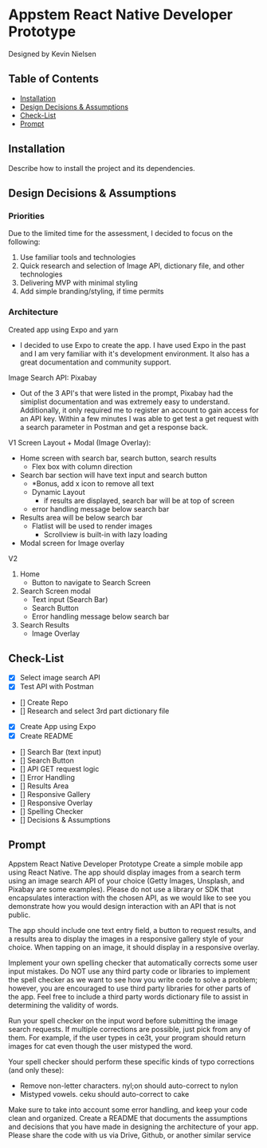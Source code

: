 # Appstem React Native Developer Prototype

Designed by Kevin Nielsen


## Table of Contents
- [Installation](#installation)
- [Design Decisions & Assumptions](#design-decisions--assumptions)
- [Check-List](#check-list)
- [Prompt](#prompt)

## Installation

Describe how to install the project and its dependencies.

## Design Decisions & Assumptions

### Priorities
Due to the limited time for the assessment, I decided to focus on the following:
1. Use familiar tools and technologies
2. Quick research and selection of Image API, dictionary file, and other technologies
3. Delivering MVP with minimal styling
4. Add simple branding/styling, if time permits

### Architecture
Created app using Expo and yarn
* I decided to use Expo to create the app. I have used Expo in the past and I am very familiar with it's development environment. It also has a great documentation and community support.

Image Search API: Pixabay
* Out of the 3 API's that were listed in the prompt, Pixabay had the simiplist documentation and was extremely easy to understand.
Additionally, it only required me to register an account to gain access for an API key.
Within a few minutes I was able to get test a get request with a search parameter in Postman and get a response back.

V1 Screen Layout + Modal (Image Overlay):
* Home screen with search bar, search button, search results
    * Flex box with column direction
* Search bar section will have text input and search button
    * *Bonus, add x icon to remove all text
    * Dynamic Layout
        * if results are displayed, search bar will be at top of screen
    * error handling message below search bar
* Results area will be below search bar
    * Flatlist will be used to render images
        * Scrollview is built-in with lazy loading
* Modal screen for Image overlay

V2
1. Home 
    * Button to navigate to Search Screen
2. Search Screen modal
    * Text input (Search Bar)
    * Search Button
    * Error handling message below search bar
3. Search Results
    * Image Overlay

## Check-List
* [x] Select image search API
* [x] Test API with Postman
* [] Create Repo
* [] Research and select 3rd part dictionary file
* [x] Create App using Expo
* [x] Create README
* [] Search Bar (text input)
* [] Search Button
* [] API GET request logic
* [] Error Handling
* [] Results Area
* [] Responsive Gallery
* [] Responsive Overlay
* [] Spelling Checker
* [] Decisions & Assumptions

## Prompt

Appstem React Native Developer Prototype
Create a simple mobile app using React Native. The app should display images from a search
term using an image search API of your choice (Getty Images, Unsplash, and Pixabay are some
examples). Please do not use a library or SDK that encapsulates interaction with the chosen
API, as we would like to see you demonstrate how you would design interaction with an API that
is not public. 

The app should include one text entry field, a button to request results, and a results area to
display the images in a responsive gallery style of your choice. When tapping on an image, it
should display in a responsive overlay.

Implement your own spelling checker that automatically corrects some user input mistakes. Do
NOT use any third party code or libraries to implement the spell checker as we want to see how
you write code to solve a problem; however, you are encouraged to use third party libraries for
other parts of the app. Feel free to include a third party words dictionary file to assist in
determining the validity of words.

Run your spell checker on the input word before submitting the image search requests. If
multiple corrections are possible, just pick from any of them. For example, if the user types in
ce3t, your program should return images for cat even though the user mistyped the word.

Your spell checker should perform these specific kinds of typo corrections (and only these):
- Remove non-letter characters. nyl;on should auto-correct to nylon
- Mistyped vowels. ceku should auto-correct to cake

Make sure to take into account some error handling, and keep your code clean and organized.
Create a README that documents the assumptions and decisions that you have made in
designing the architecture of your app.
Please share the code with us via Drive, Github, or another similar service